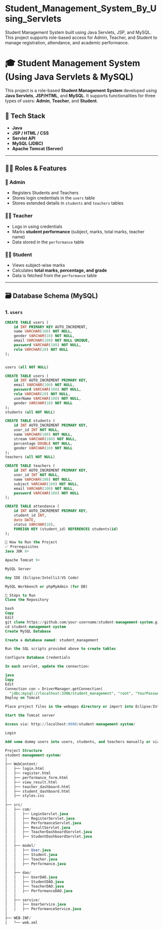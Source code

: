 # Student_Management_System_By_Using_Servlets
Student Management System built using Java Servlets, JSP, and MySQL. This project supports role-based access for Admin, Teacher, and Student to manage registration, attendance, and academic performance.
# 🎓 Student Management System (Using Java Servlets & MySQL)

This project is a role-based **Student Management System** developed using **Java Servlets**, **JSP/HTML**, and **MySQL**. It supports functionalities for three types of users: **Admin**, **Teacher**, and **Student**.

## 🔧 Tech Stack

- **Java**
- **JSP / HTML / CSS**
- **Servlet API**
- **MySQL (JDBC)**
- **Apache Tomcat (Server)**

---

## 🧑‍💻 Roles & Features

### 🔑 Admin
- Registers Students and Teachers
- Stores login credentials in the `users` table
- Stores extended details in `students` and `teachers` tables

### 👨‍🏫 Teacher
- Logs in using credentials
- Marks **student performance** (subject, marks, total marks, teacher name)
- Data stored in the `performance` table

### 👨‍🎓 Student
- Views subject-wise marks
- Calculates **total marks, percentage, and grade**
- Data is fetched from the `performance` table

---

## 🗃️ Database Schema (MySQL)

### 1. `users`
```sql
CREATE TABLE users (
    id INT PRIMARY KEY AUTO_INCREMENT,
    name VARCHAR(100) NOT NULL,
    gender VARCHAR(10) NOT NULL,
    email VARCHAR(100) NOT NULL UNIQUE,
    password VARCHAR(100) NOT NULL,
    role VARCHAR(20) NOT NULL
);


users (all NOT NULL)

CREATE TABLE users (
    id INT AUTO_INCREMENT PRIMARY KEY,
    email VARCHAR(100) NOT NULL,
    password VARCHAR(100) NOT NULL,
    role VARCHAR(20) NOT NULL,
    userName VARCHAR(100) NOT NULL,
    gender VARCHAR(10) NOT NULL
);
students (all NOT NULL)

CREATE TABLE students (
    id INT AUTO_INCREMENT PRIMARY KEY,
    user_id INT NOT NULL,
    name VARCHAR(100) NOT NULL,
    stream VARCHAR(100) NOT NULL,
    percentage DOUBLE NOT NULL,
    gender VARCHAR(10) NOT NULL
);
teachers (all NOT NULL)

CREATE TABLE teachers (
    id INT AUTO_INCREMENT PRIMARY KEY,
    user_id INT NOT NULL,
    name VARCHAR(100) NOT NULL,
    subject VARCHAR(100) NOT NULL,
    email VARCHAR(100) NOT NULL,
    password VARCHAR(100) NOT NULL
);

CREATE TABLE attendance (
    id INT AUTO_INCREMENT PRIMARY KEY,
    student_id INT,
    date DATE,
    status VARCHAR(10),
    FOREIGN KEY (student_id) REFERENCES students(id)
);

🚀 How to Run the Project
✅ Prerequisites
Java JDK 8+

Apache Tomcat 9+

MySQL Server

Any IDE (Eclipse/IntelliJ/VS Code)

MySQL Workbench or phpMyAdmin (for DB)

🧩 Steps to Run
Clone the Repository

bash
Copy
Edit
git clone https://github.com/your-username/student-management-system.git
cd student-management-system
Create MySQL Database

Create a database named: student_management

Run the SQL scripts provided above to create tables

Configure Database Credentials

In each servlet, update the connection:

java
Copy
Edit
Connection con = DriverManager.getConnection(
  "jdbc:mysql://localhost:3306/student_management", "root", "YourPassword");
Deploy on Tomcat

Place project files in the webapps directory or import into Eclipse/IntelliJ

Start the Tomcat server

Access via: http://localhost:8080/student-management-system/

Login

Add some dummy users into users, students, and teachers manually or via SQL

Project Structure
student-management-system/
│
├── WebContent/
│   ├── login.html
│   ├── register.html
│   ├── performance_form.html
│   ├── view_result.html
│   ├── teacher_dashboard.html
│   ├── student_dashboard.html
│   ├── styles.css
│
├── src/
│   ├── com/
│   │   ├── LoginServlet.java
│   │   ├── RegisterServlet.java
│   │   ├── PerformanceServlet.java
│   │   ├── ResultServlet.java
│   │   ├── TeacherDashboardServlet.java
│   │   ├── StudentDashboardServlet.java
│   │
│   ├── model/
│   │   ├── User.java
│   │   ├── Student.java
│   │   ├── Teacher.java
│   │   ├── Performance.java
│   │
│   ├── dao/
│   │   ├── UserDAO.java
│   │   ├── StudentDAO.java
│   │   ├── TeacherDAO.java
│   │   ├── PerformanceDAO.java
│   │
│   ├── service/
│   │   ├── UserService.java
│   │   ├── PerformanceService.java
│
├── WEB-INF/
│   └── web.xml
